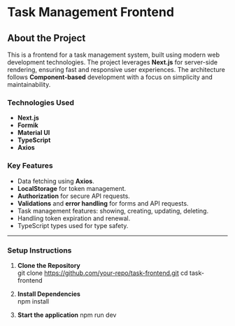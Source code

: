 # Task Management Frontend

## About the Project
This is a frontend for a task management system, built using modern web development technologies. The project leverages **Next.js** for server-side rendering, ensuring fast and responsive user experiences. The architecture follows **Component-based** development with a focus on simplicity and maintainability.

### Technologies Used

- **Next.js**  
- **Formik**  
- **Material UI**  
- **TypeScript**  
- **Axios**  

### Key Features

- Data fetching using **Axios**.
- **LocalStorage** for token management.
- **Authorization** for secure API requests.
- **Validations** and **error handling** for forms and API requests.
- Task management features: showing, creating, updating, deleting.
- Handling token expiration and renewal.
- TypeScript types used for type safety.

---

### Setup Instructions

1. **Clone the Repository**  
   git clone https://github.com/your-repo/task-frontend.git
   cd task-frontend

2. **Install Dependencies**  
   npm install

3. **Start the application**
   npm run dev

